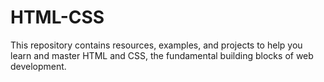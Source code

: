 # HTML-CSS
This repository contains resources, examples, and projects to help you learn and master HTML and CSS, the fundamental building blocks of web development.
